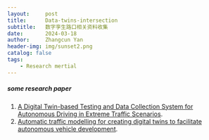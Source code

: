 ```yaml
---
layout:     post
title:      Data-twins-intersection
subtitle:   数字孪生路口相关资料收集
date:       2024-03-18
author:     Zhangcun Yan
header-img: img/sunset2.png
catalog: false
tags:
    - Research mertial
---
```


##### some research paper
1. [A Digital Twin-based Testing and Data Collection System for Autonomous Driving in Extreme Traffic Scenarios](https://dl.acm.org/doi/fullHtml/10.1145/3579109.3579127).
2. [Automatic traffic modelling for creating digital twins to facilitate autonomous vehicle development](https://www.tandfonline.com/doi/full/10.1080/09540091.2021.1997914).